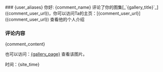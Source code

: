 <title>{comment_name} 评论了你的图集</title>
### {user_aliases} 你好:
{comment_name} 评论了你的图集[_`{gallery_title}`_]({comment_user_url})，你可以访问Ta的主页：[{comment_user_url}]({comment_user_url}) 查看他的个人介绍

### 评论内容
{comment_content}

也可以访问：[{gallery_page}]({gallery_page}) 查看该图片。

时间：{site_time}